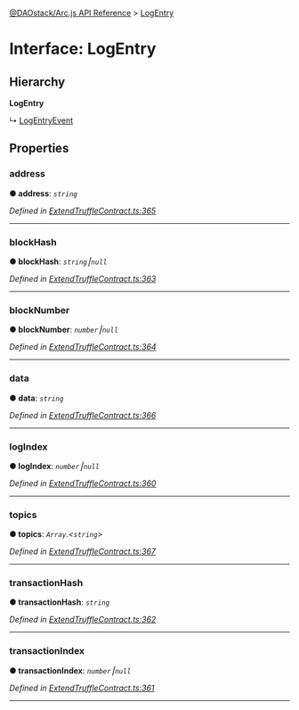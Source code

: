 [@DAOstack/Arc.js API Reference](../README.md) > [LogEntry](../interfaces/logentry.md)



# Interface: LogEntry

## Hierarchy

**LogEntry**

↳  [LogEntryEvent](logentryevent.md)









## Properties
<a id="address"></a>

###  address

**●  address**:  *`string`* 

*Defined in [ExtendTruffleContract.ts:365](https://github.com/daostack/arc.js/blob/6909d59/lib/ExtendTruffleContract.ts#L365)*





___

<a id="blockhash"></a>

###  blockHash

**●  blockHash**:  *`string`⎮`null`* 

*Defined in [ExtendTruffleContract.ts:363](https://github.com/daostack/arc.js/blob/6909d59/lib/ExtendTruffleContract.ts#L363)*





___

<a id="blocknumber"></a>

###  blockNumber

**●  blockNumber**:  *`number`⎮`null`* 

*Defined in [ExtendTruffleContract.ts:364](https://github.com/daostack/arc.js/blob/6909d59/lib/ExtendTruffleContract.ts#L364)*





___

<a id="data"></a>

###  data

**●  data**:  *`string`* 

*Defined in [ExtendTruffleContract.ts:366](https://github.com/daostack/arc.js/blob/6909d59/lib/ExtendTruffleContract.ts#L366)*





___

<a id="logindex"></a>

###  logIndex

**●  logIndex**:  *`number`⎮`null`* 

*Defined in [ExtendTruffleContract.ts:360](https://github.com/daostack/arc.js/blob/6909d59/lib/ExtendTruffleContract.ts#L360)*





___

<a id="topics"></a>

###  topics

**●  topics**:  *`Array`.<`string`>* 

*Defined in [ExtendTruffleContract.ts:367](https://github.com/daostack/arc.js/blob/6909d59/lib/ExtendTruffleContract.ts#L367)*





___

<a id="transactionhash"></a>

###  transactionHash

**●  transactionHash**:  *`string`* 

*Defined in [ExtendTruffleContract.ts:362](https://github.com/daostack/arc.js/blob/6909d59/lib/ExtendTruffleContract.ts#L362)*





___

<a id="transactionindex"></a>

###  transactionIndex

**●  transactionIndex**:  *`number`⎮`null`* 

*Defined in [ExtendTruffleContract.ts:361](https://github.com/daostack/arc.js/blob/6909d59/lib/ExtendTruffleContract.ts#L361)*





___


